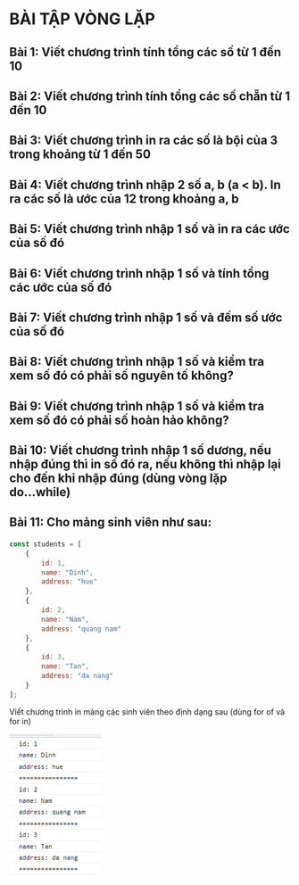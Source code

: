 # BÀI TẬP VÒNG LẶP

## Bài 1: Viết chương trình tính tổng các số từ 1 đến 10

## Bài 2: Viết chương trình tính tổng các số chẵn từ 1 đến 10

## Bài 3: Viết chương trình in ra các số là bội của 3 trong khoảng từ 1 đến 50

## Bài 4: Viết chương trình nhập 2 số a, b (a < b). In ra các số là ước của 12 trong khoảng a, b

## Bài 5: Viết chương trình nhập 1 số và in ra các ước của số đó

## Bài 6: Viết chương trình nhập 1 số và tính tổng các ước của số đó

## Bài 7: Viết chương trình nhập 1 số và đếm số ước của số đó

## Bài 8: Viết chương trình nhập 1 số và kiểm tra xem số đó có phải số nguyên tố không?

## Bài 9: Viết chương trình nhập 1 số và kiểm tra xem số đó có phải số hoàn hảo không?

## Bài 10: Viết chương trình nhập 1 số dương, nếu nhập đúng thì in số đó ra, nếu không thì nhập lại cho đến khi nhập đúng (dùng vòng lặp do...while)

## Bài 11: Cho mảng sinh viên như sau:
```js
const students = [
    {
        id: 1,
        name: "Dinh",
        address: "hue"
    },
    {
        id: 2,
        name: "Nam",
        address: "quang nam"
    },
    {
        id: 3,
        name: "Tan",
        address: "da nang"
    }
];
```

Viết chương trình in mảng các sinh viên theo định dạng sau (dùng for of và for in)

![alt text](for.jpg)
